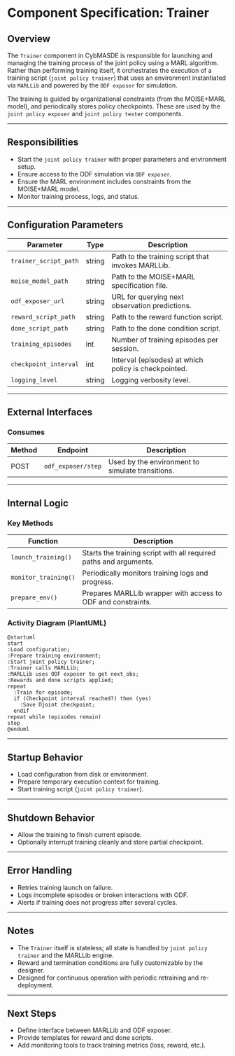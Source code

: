 # Component Specification: Trainer

## Overview
The `Trainer` component in CybMASDE is responsible for launching and managing the training process of the joint policy using a MARL algorithm. Rather than performing training itself, it orchestrates the execution of a training script (`joint policy trainer`) that uses an environment instantiated via `MARLLib` and powered by the `ODF exposer` for simulation.

The training is guided by organizational constraints (from the MOISE+MARL model), and periodically stores policy checkpoints. These are used by the `joint policy exposer` and `joint policy tester` components.

---

## Responsibilities
- Start the `joint policy trainer` with proper parameters and environment setup.
- Ensure access to the ODF simulation via `ODF exposer`.
- Ensure the MARL environment includes constraints from the MOISE+MARL model.
- Monitor training process, logs, and status.

---

## Configuration Parameters
| Parameter                | Type    | Description |
|--------------------------|---------|-------------|
| `trainer_script_path`    | string  | Path to the training script that invokes MARLLib. |
| `moise_model_path`       | string  | Path to the MOISE+MARL specification file. |
| `odf_exposer_url`        | string  | URL for querying next observation predictions. |
| `reward_script_path`     | string  | Path to the reward function script. |
| `done_script_path`       | string  | Path to the done condition script. |
| `training_episodes`      | int     | Number of training episodes per session. |
| `checkpoint_interval`    | int     | Interval (episodes) at which policy is checkpointed. |
| `logging_level`          | string  | Logging verbosity level. |

---

## External Interfaces

### Consumes
| Method | Endpoint                 | Description |
|--------|--------------------------|-------------|
| POST   | `odf_exposer/step`       | Used by the environment to simulate transitions. |

---

## Internal Logic

### Key Methods
| Function | Description |
|----------|-------------|
| `launch_training()` | Starts the training script with all required paths and arguments. |
| `monitor_training()` | Periodically monitors training logs and progress. |
| `prepare_env()` | Prepares MARLLib wrapper with access to ODF and constraints. |

### Activity Diagram (PlantUML)
```plantuml
@startuml
start
:Load configuration;
:Prepare training environment;
:Start joint policy trainer;
:Trainer calls MARLLib;
:MARLLib uses ODF exposer to get next_obs;
:Rewards and done scripts applied;
repeat
  :Train for episode;
  if (Checkpoint interval reached?) then (yes)
    :Save Πjoint checkpoint;
  endif
repeat while (episodes remain)
stop
@enduml
```

---

## Startup Behavior
- Load configuration from disk or environment.
- Prepare temporary execution context for training.
- Start training script (`joint policy trainer`).

---

## Shutdown Behavior
- Allow the training to finish current episode.
- Optionally interrupt training cleanly and store partial checkpoint.

---

## Error Handling
- Retries training launch on failure.
- Logs incomplete episodes or broken interactions with ODF.
- Alerts if training does not progress after several cycles.

---

## Notes
- The `Trainer` itself is stateless; all state is handled by `joint policy trainer` and the MARLLib engine.
- Reward and termination conditions are fully customizable by the designer.
- Designed for continuous operation with periodic retraining and re-deployment.

---

## Next Steps
- Define interface between MARLLib and ODF exposer.
- Provide templates for reward and done scripts.
- Add monitoring tools to track training metrics (loss, reward, etc.).


